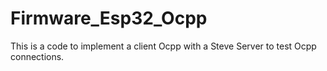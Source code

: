 # Firmware_Esp32_Ocpp
This is a code to implement a client Ocpp with a Steve Server to test Ocpp connections. 
